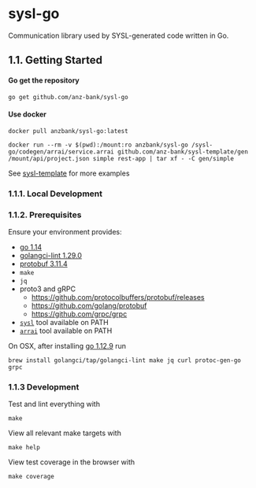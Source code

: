 # sysl-go

Communication library used by SYSL-generated code written in Go.

## 1.1. Getting Started

#### Go get the repository

```
go get github.com/anz-bank/sysl-go
```
#### Use docker

```
docker pull anzbank/sysl-go:latest

docker run --rm -v $(pwd):/mount:ro anzbank/sysl-go /sysl-go/codegen/arrai/service.arrai github.com/anz-bank/sysl-template/gen /mount/api/project.json simple rest-app | tar xf - -C gen/simple
```
See [sysl-template](https://github.com/anz-bank/sysl-template) for more examples
### 1.1.1. Local Development

### 1.1.2. Prerequisites

Ensure your environment provides:

- [go 1.14](https://golang.org/doc/install)
- [golangci-lint 1.29.0](https://github.com/golangci/golangci-lint/releases/tag/v1.29.0)
- [protobuf 3.11.4](https://github.com/protocolbuffers/protobuf/)
- `make`
- `jq`
- proto3 and gRPC
  - https://github.com/protocolbuffers/protobuf/releases
  - https://github.com/golang/protobuf
  - https://github.com/grpc/grpc
- [`sysl`](https://sysl.io/docs/installation) tool available on PATH
- [`arrai`](https://github.com/arr-ai/arrai) tool available on PATH


On OSX, after installing [go 1.12.9](https://golang.org/doc/install) run

    brew install golangci/tap/golangci-lint make jq curl protoc-gen-go grpc

### 1.1.3 Development

Test and lint everything with

    make

View all relevant make targets with

    make help

View test coverage in the browser with

    make coverage
